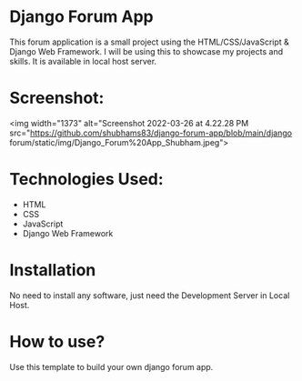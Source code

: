 # Django Forum App
This forum application is a small project using the HTML/CSS/JavaScript & Django Web Framework. I will be using this to showcase my projects and skills. It is available in local host server.

# Screenshot:
 <img width="1373" alt="Screenshot 2022-03-26 at 4.22.28 PM src="https://github.com/shubhams83/django-forum-app/blob/main/django forum/static/img/Django_Forum%20App_Shubham.jpeg">

# Technologies Used:
* HTML 
* CSS
* JavaScript
* Django Web Framework

# Installation
 No need to install any software, just need the Development Server in Local Host.
 
# How to use?
Use this template to build your own django forum app.
 

